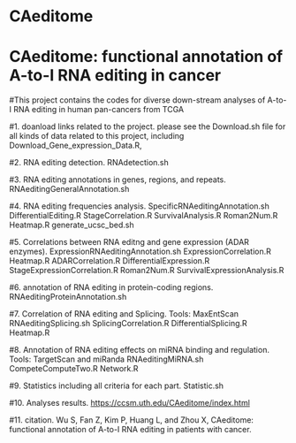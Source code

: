 # CAeditome
# CAeditome: functional annotation of A-to-I RNA editing in cancer

#This project contains the codes for diverse down-stream analyses of A-to-I RNA editing in human pan-cancers from TCGA

#1. doanload links related to the project. 
please see the Download.sh file for all kinds of data related to this project, including Download_Gene_expression_Data.R, 

#2. RNA editing detection. 
RNAdetection.sh

#3. RNA editing annotations in genes, regions, and repeats.
RNAeditingGeneralAnnotation.sh

#4. RNA editing frequencies analysis. 
SpecificRNAeditingAnnotation.sh
DifferentialEditing.R
StageCorrelation.R
SurvivalAnalysis.R
Roman2Num.R
Heatmap.R
generate_ucsc_bed.sh

#5. Correlations between RNA editng and gene expression (ADAR enzymes). 
ExpressionRNAeditingAnnotation.sh
ExpressionCorrelation.R
Heatmap.R
ADARCorrelation.R
DifferentialExpression.R
StageExpressionCorrelation.R
Roman2Num.R
SurvivalExpressionAnalysis.R

#6. annotation of RNA editing in protein-coding regions. 
RNAeditingProteinAnnotation.sh

#7. Correlation of RNA editing and Splicing. 
Tools: MaxEntScan
RNAeditingSplicing.sh
SplicingCorrelation.R
DifferentialSplicing.R
Heatmap.R

#8. Annotation of RNA editing effects on miRNA binding and regulation. 
Tools: TargetScan and miRanda
RNAeditingMiRNA.sh
CompeteComputeTwo.R
Network.R

#9. Statistics including all criteria for each part. 
Statistic.sh

#10. Analyses results. 
https://ccsm.uth.edu/CAeditome/index.html

#11. citation. 
Wu S, Fan Z, Kim P, Huang L, and Zhou X, CAeditome: functional annotation of A-to-I RNA editing in patients with cancer.
